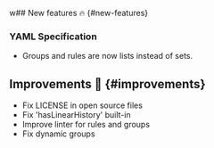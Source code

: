 w## New features :fire: {#new-features}

### YAML Specification

- Groups and rules are now lists instead of sets.

## Improvements :rocket: {#improvements}

- Fix LICENSE in open source files
- Fix 'hasLinearHistory' built-in
- Improve linter for rules and groups
- Fix dynamic groups
